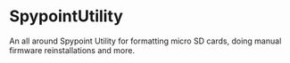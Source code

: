 # SpypointUtility
An all around Spypoint Utility for formatting micro SD cards, doing manual firmware reinstallations and more.

